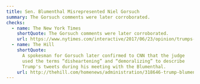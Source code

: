 ```yaml
---
title: Sen. Blumenthal Misrepresented Niel Gorsuch
summary: The Gorsuch comments were later corroborated.
checks:
  - name: The New York Times
    shortQuote: The Gorsuch comments were later corroborated.
    url: https://www.nytimes.com/interactive/2017/06/23/opinion/trumps-lies.html
  - name: The Hill
    shortQuote:
      A spokesman for Gorsuch later confirmed to CNN that the judge
      used the terms “disheartening” and “demoralizing” to describe
      Trump's tweets during his meeting with the Blumenthal.
    url: http://thehill.com/homenews/administration/318646-trump-blumenthal-misrepresents-what-gorsuch-told-him
---
```

